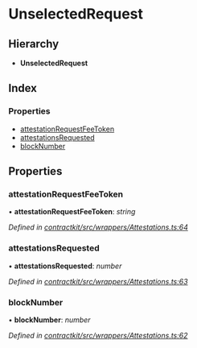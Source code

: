 # UnselectedRequest

## Hierarchy

* **UnselectedRequest**

## Index

### Properties

* [attestationRequestFeeToken](../interfaces/_wrappers_attestations_.unselectedrequest.md#attestationrequestfeetoken)
* [attestationsRequested](../interfaces/_wrappers_attestations_.unselectedrequest.md#attestationsrequested)
* [blockNumber](../interfaces/_wrappers_attestations_.unselectedrequest.md#blocknumber)

## Properties

### attestationRequestFeeToken

• **attestationRequestFeeToken**: _string_

_Defined in_ [_contractkit/src/wrappers/Attestations.ts:64_](https://github.com/celo-org/celo-monorepo/blob/master/packages/contractkit/src/wrappers/Attestations.ts#L64)

### attestationsRequested

• **attestationsRequested**: _number_

_Defined in_ [_contractkit/src/wrappers/Attestations.ts:63_](https://github.com/celo-org/celo-monorepo/blob/master/packages/contractkit/src/wrappers/Attestations.ts#L63)

### blockNumber

• **blockNumber**: _number_

_Defined in_ [_contractkit/src/wrappers/Attestations.ts:62_](https://github.com/celo-org/celo-monorepo/blob/master/packages/contractkit/src/wrappers/Attestations.ts#L62)

